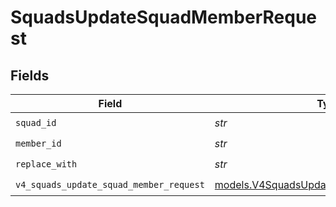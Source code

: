 # SquadsUpdateSquadMemberRequest


## Fields

| Field                                                                                    | Type                                                                                     | Required                                                                                 | Description                                                                              |
| ---------------------------------------------------------------------------------------- | ---------------------------------------------------------------------------------------- | ---------------------------------------------------------------------------------------- | ---------------------------------------------------------------------------------------- |
| `squad_id`                                                                               | *str*                                                                                    | :heavy_check_mark:                                                                       | N/A                                                                                      |
| `member_id`                                                                              | *str*                                                                                    | :heavy_check_mark:                                                                       | N/A                                                                                      |
| `replace_with`                                                                           | *str*                                                                                    | :heavy_check_mark:                                                                       | N/A                                                                                      |
| `v4_squads_update_squad_member_request`                                                  | [models.V4SquadsUpdateSquadMemberRequest](../models/v4squadsupdatesquadmemberrequest.md) | :heavy_check_mark:                                                                       | N/A                                                                                      |